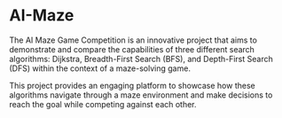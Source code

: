 # AI-Maze

The AI Maze Game Competition is an innovative project that aims to demonstrate and compare the capabilities of three different search algorithms: Dijkstra, Breadth-First Search (BFS), and Depth-First Search (DFS) within the context of a maze-solving game. 

This project provides an engaging platform to showcase how these algorithms navigate through a maze environment and make decisions to reach the goal while competing against each other.
